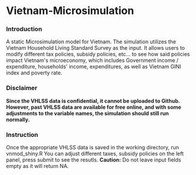 # Vietnam-Microsimulation

### Introduction
A static Microsimulation model for Vietnam.
The simulation utilizes the Vietnam Household Living Standard Survey as the input. It allows users to modify different tax policies, subsidy policies, etc... to see how said policies impact Vietnam's microeconomy, which includes Government income / expenditure, households' income, expenditures, as well as Vietnam GINI index and poverty rate.

### Disclaimer
**Since the VHLSS data is confidential, it cannot be uploaded to Github. However, past VHLSS data are available for free online, and with some adjustments to the variable names, the simulation should still run normally.**

### Instruction
Once the appropriate VHLSS data is saved in the working directory, run vnmod_shiny.R
You can adjust different taxes, subsidy policies on the left panel, press submit to see the resutls.
**Caution:** Do not leave input fields empty as it will return NA.
